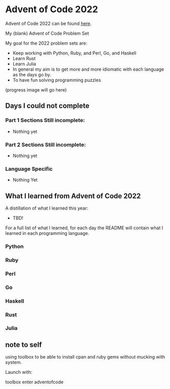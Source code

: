 # Advent of Code 2022

Advent of Code 2022 can be found [here](https://adventofcode.com/2022).

My (blank) Advent of Code Problem Set

My goal for the 2022 problem sets are:

- Keep working with Python, Ruby, and Perl, Go, and Haskell
- Learn Rust
- Learn Julia
- In general my aim is to get more and more idiomatic with each language as the days go by.
- To have fun solving programming puzzles

(progress image will go here)

## Days I could not complete
### Part 1 Sections Still incomplete:
- Nothing yet
### Part 2 Sections Still incomplete:
- Nothing yet
### Language Specific
- Nothing Yet
## What I learned from Advent of Code 2022

A distillation of what I learned this year:
- TBD!


For a full list of what I learned, for each day the README will contain what I learned in each programming language.

### Python

### Ruby

### Perl

### Go

### Haskell

### Rust

### Julia

## note to self

using toolbox to be able to install cpan and ruby gems without mucking with system.

Launch with:

toolbox enter adventofcode
